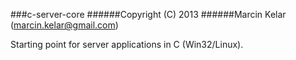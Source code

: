 ###c-server-core
######Copyright (C) 2013
######Marcin Kelar (marcin.kelar@gmail.com)

Starting point for server applications in C (Win32/Linux).
